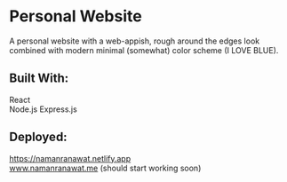 # Personal Website
A personal website with a web-appish, rough around the edges look combined with modern minimal (somewhat) color scheme (I LOVE BLUE).  
## Built With:
React  
Node.js 
Express.js 
## Deployed:
https://namanranawat.netlify.app  
www.namanranawat.me (should start working soon)
